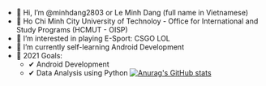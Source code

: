 - 👋 Hi, I’m @minhdang2803 or Le Minh Dang (full name in Vietnamese)
- 🏫 Ho Chi Minh City University of Technoloy - Office for International and Study Programs (HCMUT - OISP)
- 👀 I’m interested in playing E-Sport: CSGO LOL
- 🌱 I’m currently self-learning Android Development
- 🥅 2021 Goals:
    - ✔ Android Development
    - ✔ Data Analysis using Python 
[![Anurag's GitHub stats](https://github-readme-stats.vercel.app/api?username=minhdang2803)](https://github.com/minhdang2803/github-readme-stats)

